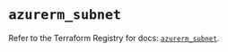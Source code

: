# `azurerm_subnet`

Refer to the Terraform Registry for docs: [`azurerm_subnet`](https://registry.terraform.io/providers/hashicorp/azurerm/4.8.0/docs/resources/subnet).
